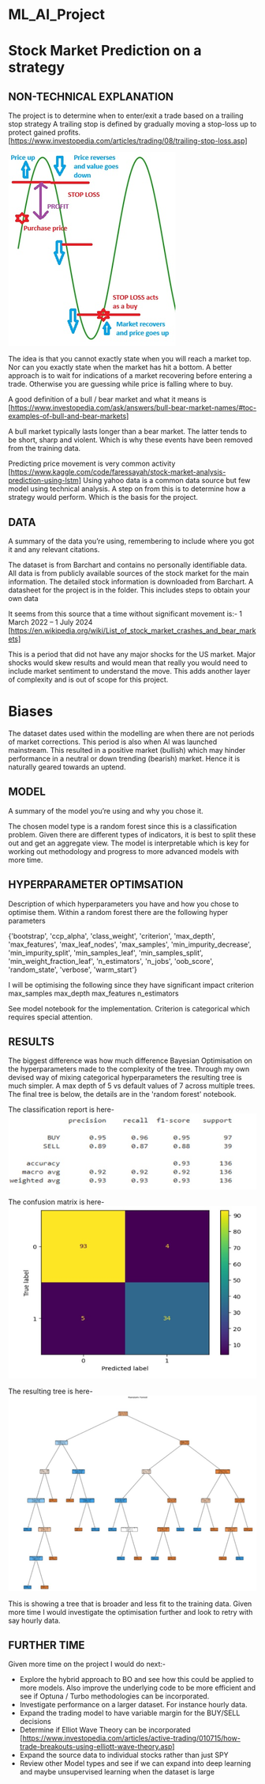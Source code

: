 # ML_AI_Project
# Stock Market Prediction on a strategy


## NON-TECHNICAL EXPLANATION
The project is to determine when to enter/exit a trade based on a trailing stop strategy
A trailing stop is defined by gradually moving a stop-loss up to protect gained profits. [https://www.investopedia.com/articles/trading/08/trailing-stop-loss.asp]

![Screenshot](./strategy_diagram.jpg)

The idea is that you cannot exactly state when you will reach a market top. Nor can you exactly state when the market has hit a bottom. 
A better approach is to wait for indications of a market recovering before entering a trade. Otherwise you are guessing while price is falling where to buy.

A good definition of a bull / bear market and what it means is [https://www.investopedia.com/ask/answers/bull-bear-market-names/#toc-examples-of-bull-and-bear-markets]

A bull market typically lasts longer than a bear market. The latter tends to be short, sharp and violent. Which is why these events have been removed from the training data.

Predicting price movement is very common activity [https://www.kaggle.com/code/faressayah/stock-market-analysis-prediction-using-lstm]
Using yahoo data is a common data source but few model using technical analysis. A step on from this is to determine how a strategy would perform. Which is the basis for the project.

## DATA
A summary of the data you’re using, remembering to include where you got it and any relevant citations. 

The dataset is from Barchart and contains no personally identifiable data. All data is from publicly available sources of the stock market for the main information. The detailed stock information is downloaded from Barchart.
A datasheet for the project is in the folder. This includes steps to obtain your own data

It seems from this source that a time without significant movement is:-
1 March 2022 – 1 July 2024
[https://en.wikipedia.org/wiki/List_of_stock_market_crashes_and_bear_markets]

This is a period that did not have any major shocks for the US market. Major shocks would skew results and would mean that really you would need to include market sentiment to understand the move. This adds another layer of complexity and is out of scope for this project.

# Biases

The dataset dates used within the modelling are when there are not periods of market corrections. This period is also when AI was launched mainstream. This resulted in a positive market (bullish) which may hinder performance in a neutral or down trending (bearish) market. Hence it is naturally geared towards an uptend.

## MODEL 
A summary of the model you’re using and why you chose it. 

The chosen model type is a random forest since this is a classification problem. Given there are different types of indicators, it is best to split these out and get an aggregate view. The model is interpretable which is key for working out methodology and progress to more advanced models with more time.


## HYPERPARAMETER OPTIMSATION
Description of which hyperparameters you have and how you chose to optimise them. 
Within a random forest there are the following hyper parameters

{'bootstrap',
 'ccp_alpha',
 'class_weight',
 'criterion',
 'max_depth',
 'max_features',
 'max_leaf_nodes',
 'max_samples',
 'min_impurity_decrease',
 'min_impurity_split',
 'min_samples_leaf',
 'min_samples_split',
 'min_weight_fraction_leaf',
 'n_estimators',
 'n_jobs',
 'oob_score',
 'random_state',
 'verbose',
 'warm_start'}
 
I will be optimising the following since they have significant impact
criterion
max_samples
max_depth
max_features
n_estimators

See model notebook for the implementation. Criterion is categorical which requires special attention.

## RESULTS

The biggest difference was how much difference Bayesian Optimisation on the hyperparameters made to the complexity of the tree. Through my own devised way of mixing categorical hyperparameters the resulting tree is much simpler. A max depth of 5 vs default values of 7 across multiple trees. The final tree is below, the details are in the 'random forest' notebook.

The classification report is here- 
![Screenshot](./final_classification.jpg)

The confusion matrix is here-
![Screenshot](./final_cm.jpg)

The resulting tree is here-
![Screenshot](./final_random.jpg)

This is showing a tree that is broader and less fit to the training data. Given more time I would investigate the optimisation further and look to retry with say hourly data.

## FURTHER TIME
Given more time on the project I would do next:-
- Explore the hybrid approach to BO and see how this could be applied to more models. Also improve the underlying code to be more efficient and see if Optuna / Turbo methodologies can be incorporated.
- Investigate performance on a larger dataset. For instance hourly data.
- Expand the trading model to have variable margin for the BUY/SELL decisions
- Determine if Elliot Wave Theory can be incorporated [https://www.investopedia.com/articles/active-trading/010715/how-trade-breakouts-using-elliott-wave-theory.asp]
- Expand the source data to individual stocks rather than just SPY
- Review other Model types and see if we can expand into deep learning and maybe unsupervised learning when the dataset is large
